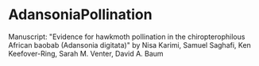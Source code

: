 # AdansoniaPollination
Manuscript:
"Evidence for hawkmoth pollination in the chiropterophilous African baobab (Adansonia digitata)" by Nisa Karimi, Samuel Saghafi, Ken Keefover-Ring, Sarah M. Venter, David A. Baum 
